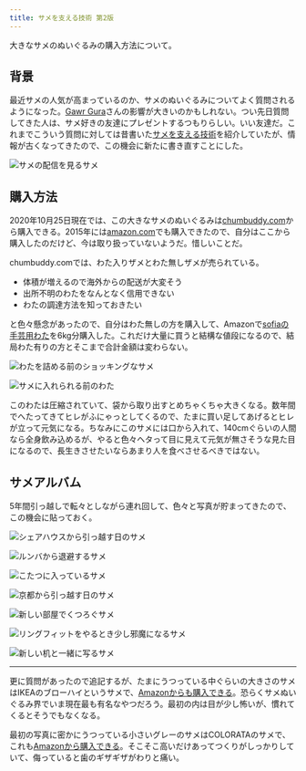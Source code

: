 ```yaml
---
title: サメを支える技術 第2版
---
```


大きなサメのぬいぐるみの購入方法について。

## 背景

最近サメの人気が高まっているのか、サメのぬいぐるみについてよく質問されるようになった。[Gawr Gura](https://hololive.hololivepro.com/talents/gawr-gura/)さんの影響が大きいのかもしれない。つい先日質問してきた人は、サメ好きの友達にプレゼントするつもりらしい。いい友達だ。これまでこういう質問に対しては昔書いた[サメを支える技術](/articles/2016-11-22-h)を紹介していたが、情報が古くなってきたので、この機会に新たに書き直すことにした。

![](https://i.imgur.com/FZsu8noh.jpg "サメの配信を見るサメ")

## 購入方法

2020年10月25日現在では、この大きなサメのぬいぐるみは[chumbuddy.com](https://www.chumbuddy.com/)から購入できる。2015年には[amazon.com](https://www.amazon.com/gp/product/B00KDKTWZG/)でも購入できたので、自分はここから購入したのだけど、今は取り扱っていないようだ。惜しいことだ。

chumbuddy.comでは、わた入りザメとわた無しザメが売られている。

- 体積が増えるので海外からの配送が大変そう
- 出所不明のわたをなんとなく信用できない
- わたの調達方法を知っておきたい

と色々懸念があったので、自分はわた無しの方を購入して、Amazonで[sofiaの手芸用わた](https://www.amazon.co.jp/dp/B007RSKAZ8)を6kg分購入した。これだけ大量に買うと結構な値段になるので、結局わた有りの方とそこまで合計金額は変わらない。

![](https://i.imgur.com/IDXt4W5h.jpg "わたを詰める前のショッキングなサメ")

![](https://i.imgur.com/ymCUWUyh.jpg "サメに入れられる前のわた")

このわたは圧縮されていて、袋から取り出すとめちゃくちゃ大きくなる。数年間でへたってきてヒレがふにゃっとしてくるので、たまに買い足してあげるとヒレが立って元気になる。ちなみにこのサメには口から入れて、140cmぐらいの人間なら全身飲み込めるが、やると色々ヘタって目に見えて元気が無さそうな見た目になるので、長生きさせたいならあまり人を食べさせるべきではない。

## サメアルバム

5年間引っ越しで転々としながら連れ回して、色々と写真が貯まってきたので、この機会に貼っておく。

![](https://i.imgur.com/1jqiOkGh.jpg "シェアハウスから引っ越す日のサメ")

![](https://i.imgur.com/h3DofEwh.jpg "ルンバから退避するサメ")

![](https://i.imgur.com/x4vLyhjh.jpg "こたつに入っているサメ")

![](https://i.imgur.com/smgrUUFh.jpg "京都から引っ越す日のサメ")

![](https://i.imgur.com/01sy32Nh.jpg "新しい部屋でくつろぐサメ")

![](https://i.imgur.com/a7lqZU0h.jpg "リングフィットをやるとき少し邪魔になるサメ")

![](https://i.imgur.com/bQ6GBJqh.jpg "新しい机と一緒に写るサメ")

---

更に質問があったので追記するが、たまにうつっている中ぐらいの大きさのサメはIKEAのブローハイというサメで、[Amazonからも購入できる](https://www.amazon.co.jp/dp/B00IC60G62)。恐らくサメぬいぐるみ界でいま現在最も有名なやつだろう。最初の内は目が少し怖いが、慣れてくるとそうでもなくなる。

最初の写真に密かにうつっている小さいグレーのサメはCOLORATAのサメで、これも[Amazonから購入できる](https://www.amazon.co.jp/dp/B00GRQ9X5Y)。そこそこ高いだけあってつくりがしっかりしていて、侮っていると歯のギザギザがわりと痛い。
